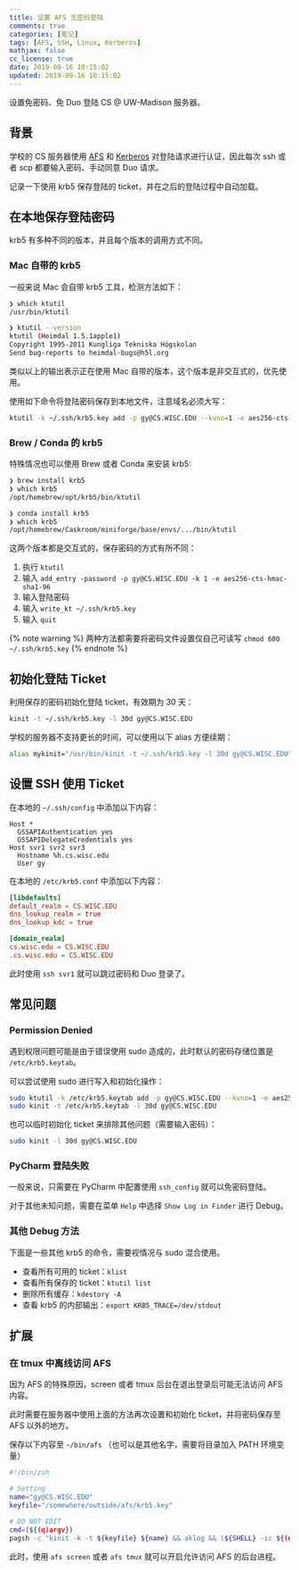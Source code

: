 ```yaml
---
title: 设置 AFS 无密码登陆
comments: true
categories: [笔记]
tags: [AFS, SSH, Linux, Kerberos]
mathjax: false
cc_license: true
date: 2019-09-16 10:15:02
updated: 2019-09-16 10:15:02
---
```


设置免密码、免 Duo 登陆 CS @ UW-Madison 服务器。

<!--more-->

## 背景

学校的 CS 服务器使用 [AFS](https://en.wikipedia.org/wiki/Andrew_File_System) 和 [Kerberos](https://web.mit.edu/kerberos/) 对登陆请求进行认证，因此每次 ssh 或者 scp 都要输入密码、手动同意 Duo 请求。

记录一下使用 krb5 保存登陆的 ticket，并在之后的登陆过程中自动加载。

## 在本地保存登陆密码

krb5 有多种不同的版本，并且每个版本的调用方式不同。

### Mac 自带的 krb5

一般来说 Mac 会自带 krb5 工具，检测方法如下：

```bash
❯ which ktutil
/usr/bin/ktutil

❯ ktutil --version
ktutil (Heimdal 1.5.1apple1)
Copyright 1995-2011 Kungliga Tekniska Högskolan
Send bug-reports to heimdal-bugs@h5l.org
```

类似以上的输出表示正在使用 Mac 自带的版本，这个版本是非交互式的，优先使用。

使用如下命令将登陆密码保存到本地文件，注意域名必须大写：

```bash
ktutil -k ~/.ssh/krb5.key add -p gy@CS.WISC.EDU --kvno=1 -e aes256-cts-hmac-sha1-96
```

### Brew / Conda 的 krb5

特殊情况也可以使用 Brew 或者 Conda 来安装 krb5:

```bash
❯ brew install krb5
❯ which krb5
/opt/homebrew/opt/krb5/bin/ktutil

❯ conda install krb5
❯ which krb5
/opt/homebrew/Caskroom/miniforge/base/envs/.../bin/ktutil
```

这两个版本都是交互式的，保存密码的方式有所不同：

1. 执行 `ktutil`
2. 输入 `add_entry -password -p gy@CS.WISC.EDU -k 1 -e aes256-cts-hmac-sha1-96`
3. 输入登陆密码
4. 输入 `write_kt ~/.ssh/krb5.key`
5. 输入 `quit`

{% note warning %}
两种方法都需要将密码文件设置仅自己可读写 `chmod 600 ~/.ssh/krb5.key`
{% endnote %}

## 初始化登陆 Ticket

利用保存的密码初始化登陆 ticket，有效期为 30 天：

```bash
kinit -t ~/.ssh/krb5.key -l 30d gy@CS.WISC.EDU
```

学校的服务器不支持更长的时间，可以使用以下 alias 方便续期：

```sh
alias mykinit="/usr/bin/kinit -t ~/.ssh/krb5.key -l 30d gy@CS.WISC.EDU"
```

## 设置 SSH 使用 Ticket

在本地的 `~/.ssh/config` 中添加以下内容：

```
Host *
  GSSAPIAuthentication yes
  GSSAPIDelegateCredentials yes
Host svr1 svr2 svr3
  Hostname %h.cs.wisc.edu
  User gy
```

在本地的 `/etc/krb5.conf` 中添加以下内容：

```toml
[libdefaults]
default_realm = CS.WISC.EDU
dns_lookup_realm = true
dns_lookup_kdc = true

[domain_realm]
cs.wisc.edu = CS.WISC.EDU
.cs.wisc.edu = CS.WISC.EDU
```

此时使用 `ssh svr1` 就可以跳过密码和 Duo 登录了。

## 常见问题

### Permission Denied

遇到权限问题可能是由于错误使用 sudo 造成的，此时默认的密码存储位置是 `/etc/krb5.keytab`。

可以尝试使用 sudo 进行写入和初始化操作：

```sh
sudo ktutil -k /etc/krb5.keytab add -p gy@CS.WISC.EDU --kvno=1 -e aes256-cts-hmac-sha1-96
sudo kinit -t /etc/krb5.keytab -l 30d gy@CS.WISC.EDU
```

也可以临时初始化 ticket 来排除其他问题（需要输入密码）：

```sh
sudo kinit -l 30d gy@CS.WISC.EDU
```

### PyCharm 登陆失败

一般来说，只需要在 PyCharm 中配置使用 `ssh_config` 就可以免密码登陆。

对于其他未知问题，需要在菜单 `Help` 中选择 `Show Log in Finder` 进行 Debug。

### 其他 Debug 方法

下面是一些其他 krb5 的命令，需要视情况与 sudo 混合使用。

* 查看所有可用的 ticket：`klist`
* 查看所有保存的 ticket：`ktutil list`
* 删除所有缓存：`kdestory -A`
* 查看 krb5 的内部输出：`export KRB5_TRACE=/dev/stdout`

## 扩展

### 在 tmux 中离线访问 AFS

因为 AFS 的特殊原因，screen 或者 tmux 后台在退出登录后可能无法访问 AFS 内容。

此时需要在服务器中使用上面的方法再次设置和初始化 ticket，并将密码保存至 AFS 以外的地方。

保存以下内容至 `~/bin/afs` （也可以是其他名字，需要将目录加入 PATH 环境变量）

```sh
#!/bin/zsh

# Setting
name="gy@CS.WISC.EDU"
keyfile="/somewhere/outside/afs/krb5.key"

# DO NOT EDIT
cmd=(${(q)argv})
pagsh -c "kinit -k -t ${keyfile} ${name} && aklog && (${SHELL} -ic ${(qq)cmd}; kdestroy)"
```

此时，使用 `afs screen` 或者 `afs tmux` 就可以开启允许访问 AFS 的后台进程。
